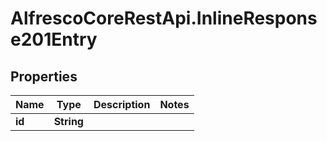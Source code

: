 # AlfrescoCoreRestApi.InlineResponse201Entry

## Properties
Name | Type | Description | Notes
------------ | ------------- | ------------- | -------------
**id** | **String** |  | 


